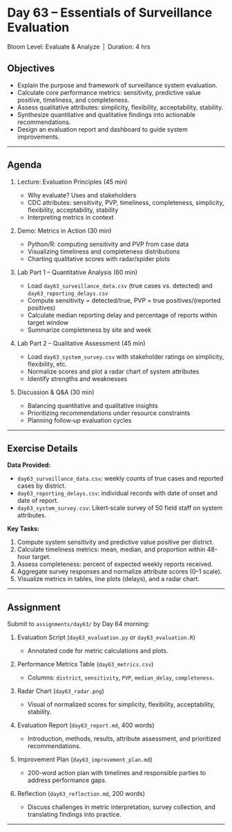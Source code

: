 # **Day 63 – Essentials of Surveillance Evaluation**
  
Bloom Level: Evaluate & Analyze | Duration: 4 hrs  

## Objectives  

- Explain the purpose and framework of surveillance system evaluation.  
- Calculate core performance metrics: sensitivity, predictive value positive, timeliness, and completeness.  
- Assess qualitative attributes: simplicity, flexibility, acceptability, stability.  
- Synthesize quantitative and qualitative findings into actionable recommendations.  
- Design an evaluation report and dashboard to guide system improvements.  

---

## Agenda  

1. Lecture: Evaluation Principles (45 min)  
   - Why evaluate? Uses and stakeholders  
   - CDC attributes: sensitivity, PVP, timeliness, completeness, simplicity, flexibility, acceptability, stability  
   - Interpreting metrics in context  

2. Demo: Metrics in Action (30 min)  
   - Python/R: computing sensitivity and PVP from case data  
   - Visualizing timeliness and completeness distributions  
   - Charting qualitative scores with radar/spider plots  

3. Lab Part 1 – Quantitative Analysis (60 min)  
   - Load `day63_surveillance_data.csv` (true cases vs. detected) and `day63_reporting_delays.csv`  
   - Compute sensitivity = detected/true, PVP = true positives/(reported positives)  
   - Calculate median reporting delay and percentage of reports within target window  
   - Summarize completeness by site and week  

4. Lab Part 2 – Qualitative Assessment (45 min)  
   - Load `day63_system_survey.csv` with stakeholder ratings on simplicity, flexibility, etc.  
   - Normalize scores and plot a radar chart of system attributes  
   - Identify strengths and weaknesses  

5. Discussion & Q&A (30 min)  
   - Balancing quantitative and qualitative insights  
   - Prioritizing recommendations under resource constraints  
   - Planning follow‐up evaluation cycles  

---

## Exercise Details  

**Data Provided:**  
- `day63_surveillance_data.csv`: weekly counts of true cases and reported cases by district.  
- `day63_reporting_delays.csv`: individual records with date of onset and date of report.  
- `day63_system_survey.csv`: Likert‐scale survey of 50 field staff on system attributes.  

**Key Tasks:**  
1. Compute system sensitivity and predictive value positive per district.  
2. Calculate timeliness metrics: mean, median, and proportion within 48-hour target.  
3. Assess completeness: percent of expected weekly reports received.  
4. Aggregate survey responses and normalize attribute scores (0–1 scale).  
5. Visualize metrics in tables, line plots (delays), and a radar chart.  

---

## Assignment  

Submit to `assignments/day63/` by Day 64 morning:  

1. Evaluation Script (`day63_evaluation.py` or `day63_evaluation.R`)  
   - Annotated code for metric calculations and plots.  

2. Performance Metrics Table (`day63_metrics.csv`)  
   - Columns: `district`, `sensitivity`, `PVP`, `median_delay`, `completeness`.  

3. Radar Chart (`day63_radar.png`)  
   - Visual of normalized scores for simplicity, flexibility, acceptability, stability.  

4. Evaluation Report (`day63_report.md`, 400 words)  
   - Introduction, methods, results, attribute assessment, and prioritized recommendations.  

5. Improvement Plan (`day63_improvement_plan.md`)  
   - 200-word action plan with timelines and responsible parties to address performance gaps.  

6. Reflection (`day63_reflection.md`, 200 words)  
   - Discuss challenges in metric interpretation, survey collection, and translating findings into practice.  

---
